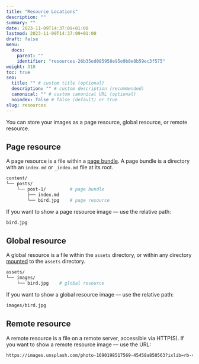 ```yaml
---
title: "Resource Locations"
description: ""
summary: ""
date: 2023-11-09T14:37:09+01:00
lastmod: 2023-11-09T14:37:09+01:00
draft: false
menu:
  docs:
    parent: ""
    identifier: "resources-26b35ed085958e95e9b0e0b59ec3f575"
weight: 310
toc: true
seo:
  title: "" # custom title (optional)
  description: "" # custom description (recommended)
  canonical: "" # custom canonical URL (optional)
  noindex: false # false (default) or true
slug: resources
---
```


You can store your images as a page resource, global resource, or remote resource.

## Page resource

A page resource is a file within a [page bundle](https://gohugo.io/content-management/page-bundles/). A page bundle is a directory with an `index.md` or `_index.md` file at its root.

```bash
content/
└── posts/
    └── post-1/         # page bundle
        ├── index.md
        └── bird.jpg    # page resource
```

If you want to show a page resource image — use the relative path:

```bash { frame=none }
bird.jpg
```

## Global resource

A global resource is a file within the `assets` directory, or within any directory [mounted](https://gohugo.io/hugo-modules/configuration/#module-configuration-mounts) to the `assets` directory.

```bash
assets/
└── images/
    └── bird.jpg    # global resource
```

If you want to show a global resource image — use the relative path:

```bash { frame=none }
images/bird.jpg
```

## Remote resource

A remote resource is a file on a remote server, accessible via HTTP(S). If you want to show a remote resource image — use the URL:

```bash { frame=none }
https://images.unsplash.com/photo-1690198517569-45458a850563?ixlib=rb-4.0.3&ixid=M3wxMjA3fDB8MHxwaG90by1wYWdlfHx8fGVufDB8fHx8fA%3D%3D&auto=format&fit=crop&w=1740&q=80
```
